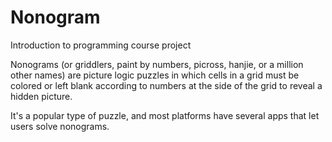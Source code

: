 # Nonogram
Introduction to programming course project

Nonograms (or griddlers, paint by numbers, picross, hanjie, or a million other names) are picture logic puzzles in which cells in a grid must be colored or left blank according to numbers at the side of the grid to reveal a hidden picture.

It's a popular type of puzzle, and most platforms have several apps that let users solve nonograms.
